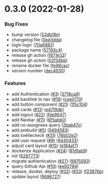 # 0.3.0 (2022-01-28)


### Bug Fixes

* bump version ([53db18e](https://github.com/EddieHubCommunity/good-first-issue-finder/commit/53db18e43a8bb1163f69c782f6f8f9bce945443a))
* changelog file ([0ee3dda](https://github.com/EddieHubCommunity/good-first-issue-finder/commit/0ee3ddab985a9d04ac19e0179a1f88ab920456bf))
* login logic ([70a6882](https://github.com/EddieHubCommunity/good-first-issue-finder/commit/70a688246d1837735492a15a3a1130829489d701))
* package name ([57193c4](https://github.com/EddieHubCommunity/good-first-issue-finder/commit/57193c41e682117e1f978a050cce83307259e40f))
* release gh action ([f871e32](https://github.com/EddieHubCommunity/good-first-issue-finder/commit/f871e32c007e66d254911a7a114a917215914c2d))
* release gh action ([02f34bb](https://github.com/EddieHubCommunity/good-first-issue-finder/commit/02f34bba33be3b40072b4716318d8fccbd0f4faf))
* rename docker file ([fe98cac](https://github.com/EddieHubCommunity/good-first-issue-finder/commit/fe98cac094f755fddf305f728a63bba2e1da6c84))
* version number ([dec4930](https://github.com/EddieHubCommunity/good-first-issue-finder/commit/dec49302782363d2fd8374ed86fda13d5e7131a6))


### Features

* add Authentication ([#3](https://github.com/EddieHubCommunity/good-first-issue-finder/issues/3)) ([3718ca9](https://github.com/EddieHubCommunity/good-first-issue-finder/commit/3718ca910993a37831045de66d3f9472e3960a9b))
* add backlink to nav ([#19](https://github.com/EddieHubCommunity/good-first-issue-finder/issues/19)) ([cee0170](https://github.com/EddieHubCommunity/good-first-issue-finder/commit/cee017097e49a853ff4244eb0fa94ab960e84f40))
* add button component ([#21](https://github.com/EddieHubCommunity/good-first-issue-finder/issues/21)) ([1f5c104](https://github.com/EddieHubCommunity/good-first-issue-finder/commit/1f5c1045014514dda57cb1fc1aa573e7a730c606))
* add cards ([#13](https://github.com/EddieHubCommunity/good-first-issue-finder/issues/13)) ([e47f8db](https://github.com/EddieHubCommunity/good-first-issue-finder/commit/e47f8db0fe902c1f3d28170d924edc504362ee52))
* add logout ([#22](https://github.com/EddieHubCommunity/good-first-issue-finder/issues/22)) ([fde9647](https://github.com/EddieHubCommunity/good-first-issue-finder/commit/fde96470c06afb92d1341823ddf779a5061841f5))
* add Navbar ([#11](https://github.com/EddieHubCommunity/good-first-issue-finder/issues/11)) ([6f5abb0](https://github.com/EddieHubCommunity/good-first-issue-finder/commit/6f5abb04db1f22f3ef7bc10ce4306bd656f6e40f))
* add no-assignees query ([2bab47c](https://github.com/EddieHubCommunity/good-first-issue-finder/commit/2bab47c72b32f98240dd485e2d856b9e015619c1))
* add prebuild ([#5](https://github.com/EddieHubCommunity/good-first-issue-finder/issues/5)) ([9494583](https://github.com/EddieHubCommunity/good-first-issue-finder/commit/9494583a58eb7f22902f6608e7c2b1045b6b9f12))
* add sveltecheck ([#31](https://github.com/EddieHubCommunity/good-first-issue-finder/issues/31)) ([76b02e2](https://github.com/EddieHubCommunity/good-first-issue-finder/commit/76b02e2fa5515462a6fd07c63aa4c57f19129769))
* add user request ([#9](https://github.com/EddieHubCommunity/good-first-issue-finder/issues/9)) ([9440433](https://github.com/EddieHubCommunity/good-first-issue-finder/commit/9440433ac144fbc24233dd9d08d62209cae9a61f))
* adjust card layout ([#15](https://github.com/EddieHubCommunity/good-first-issue-finder/issues/15)) ([e184af7](https://github.com/EddieHubCommunity/good-first-issue-finder/commit/e184af775fa856c950460a106a3ba80a484e3afe))
* dockerize Application ([#24](https://github.com/EddieHubCommunity/good-first-issue-finder/issues/24)) ([81dfab9](https://github.com/EddieHubCommunity/good-first-issue-finder/commit/81dfab99c773117ae860c2d4a79388be60f5909c))
* init ([6287773](https://github.com/EddieHubCommunity/good-first-issue-finder/commit/6287773cda0cf4d742dbafbf2899075f7c24ba89))
* migrate authentication ([#27](https://github.com/EddieHubCommunity/good-first-issue-finder/issues/27)) ([9975593](https://github.com/EddieHubCommunity/good-first-issue-finder/commit/9975593c9d12f59432b9990dcfeb7eeb343bcc30))
* query Github Api ([#10](https://github.com/EddieHubCommunity/good-first-issue-finder/issues/10)) ([ee92784](https://github.com/EddieHubCommunity/good-first-issue-finder/commit/ee9278404ed6cc331c0742a57c6607015eb78bd4))
* release, docker, deploy ([#32](https://github.com/EddieHubCommunity/good-first-issue-finder/issues/32)) ([#33](https://github.com/EddieHubCommunity/good-first-issue-finder/issues/33)) ([f2387bb](https://github.com/EddieHubCommunity/good-first-issue-finder/commit/f2387bbddfb70117a7cf529ff44d86f7c57f9566))
* update layout ([9696727](https://github.com/EddieHubCommunity/good-first-issue-finder/commit/9696727f01b1649558580e0b6c5e424b21bc0f00))



